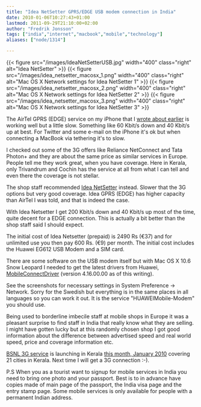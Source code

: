 ```yaml
---
title: "Idea NetSetter GPRS/EDGE USB modem connection in India"
date: 2010-01-06T10:27:43+01:00
lastmod: 2011-09-29T21:10:00+02:00
author: "Fredrik Jonsson"
tags: ["india","internet","macbook","mobile","technology"]
aliases: ["node/1314"]

---
```


{{< figure src="/images/IdeaNetSetterUSB.jpg" width="400" class="right" alt="Idea NetSetter" >}}
{{< figure src="/images/idea_netsetter_macosx_1.png" width="400" class="right" alt="Mac OS X Network settings for Idea NetSetter 1" >}}
{{< figure src="/images/idea_netsetter_macosx_2.png" width="400" class="right" alt="Mac OS X Network settings for Idea NetSetter 2" >}}
{{< figure src="/images/idea_netsetter_macosx_3.png" width="400" class="right" alt="Mac OS X Network settings for Idea NetSetter 3" >}}

The AirTel GPRS (EDGE) service on my iPhone that I [wrote about earlier](/node/1288) is working well but a little slow. Something like 60 Kbit/s down and 40 Kbit/s up at best. For Twitter and some e-mail on the iPhone it's ok but when connecting a MacBook via tethering it's to slow.

I checked out some of the 3G offers like Reliance NetConnect and Tata Photon+ and they are about the same price as similar services in Europe. People tell me they work great, when you have coverage. Here in Kerala, only Trivandrum and Cochin has the service at all from what I can tell and even there the coverage is not stellar.

The shop staff recommended [Idea NetSetter](http://www.ideacellular.com:80/IDEA.portal?_nfpb=true&_pageLabel=IDEA_Page_GPRS) instead. Slower that the 3G options but very good coverage. Idea GPRS (EDGE) has higher capacity than AirTel I was told, and that is indeed the case.

With Idea Netsetter I get 200 Kbit/s down and 40 Kbit/s up most of the time, quite decent for a EDGE connection. This is actually a bit better than the shop staff said I should expect.

The initial cost of Idea Netsetter (prepaid) is 2490 Rs (€37) and for unlimited use you then pay 600 Rs. (€9) per month. The initial cost includes the Huawei EG612 USB Modem and a SIM card.

There are some software on the USB modem itself but with Mac OS X 10.6 Snow Leopard I needed to get the latest drivers from Huawei, [MobileConnectDriver](http://www.huaweidevice.com/resource/mini/200910149695/testmobile1014/index.html?directoryId=3874&treeId=0) (version 4.16.00.00 as of this writing).

See the screenshots for necessary settings in System Preference -> Network. Sorry for the Swedish but everything is in the same places in all languages so you can work it out. It is the service "HUAWEIMobile-Modem" you should use.

Being used to borderline imbecile staff at mobile shops in Europe it was a pleasant surprise to find staff in India that really know what they are selling. I might have gotten lucky but at this randomly chosen shop I got good information about the difference between advertised speed and real world speed, price and coverage information etc.

[BSNL 3G service](http://bsnl.in/service/3G/3GHomepage.htm) is launching in Kerala [this month, January 2010](http://www.dnaindia.com/money/report_bsnl-to-launch-3g-services-in-kerala-from-january-4_1330161) covering 21 cities in Kerala. Next time I will get a 3G connection :-).

P.S When you as a tourist want to signup for mobile services in India you need to bring one photo and your passport. Best is to in advance have copies made of main page of the passport, the India visa page and the entry stamp page. Some mobile services is only available for people with a permanent Indian address.

